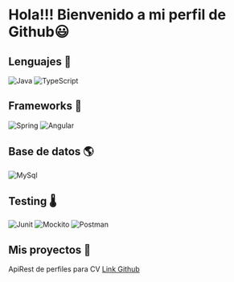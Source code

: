 # Hola!!! Bienvenido a mi perfil de Github😃

## Lenguajes 🦾

![Java](https://svg2raster.fileformat.info/vlz.jsp?svg=%2Flogos%2Fjava%2Fjava-ar21.svg&width=100&height=0)   ![TypeScript](https://svg2raster.fileformat.info/vlz.jsp?svg=%2Flogos%2Ftypescriptlang%2Ftypescriptlang-ar21.svg&width=100&height=0)

## Frameworks 🧰

![Spring](https://svg2raster.fileformat.info/vlz.jsp?svg=%2Flogos%2Fspringio%2Fspringio-ar21.svg&width=100&height=0)  ![Angular](https://svg2raster.fileformat.info/vlz.jsp?svg=%2Flogos%2Fangular%2Fangular-ar21.svg&width=100&height=0) 

## Base de datos 🌎

![MySql](https://svg2raster.fileformat.info/vlz.jsp?svg=%2Flogos%2Fmysql%2Fmysql-ar21.svg&width=100&height=0)

## Testing 🌡

![Junit](https://i.ibb.co/MgfvTX3/junit.png)
![Mockito](https://i.ibb.co/5jQZW6W/aaaaa.png)
![Postman](https://svg2raster.fileformat.info/vlz.jsp?svg=%2Flogos%2Fgetpostman%2Fgetpostman-ar21.svg&width=100&height=0)

## Mis proyectos 💾

ApiRest de perfiles para CV [Link Github](https://github.com/GuidoNicolini/personalResume/tree/master)




![]()

